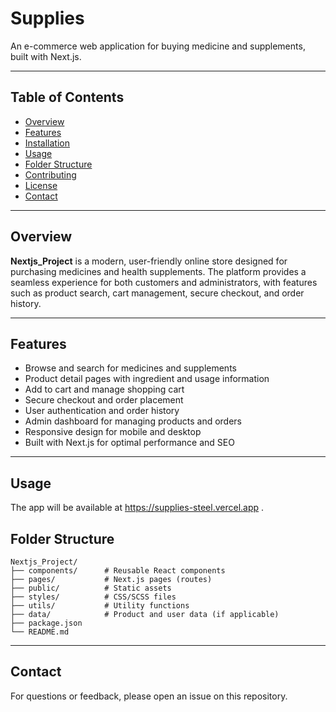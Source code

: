 # Supplies

An e-commerce web application for buying medicine and supplements, built with Next.js.

---

## Table of Contents

- [Overview](#overview)
- [Features](#features)
- [Installation](#installation)
- [Usage](#usage)
- [Folder Structure](#folder-structure)
- [Contributing](#contributing)
- [License](#license)
- [Contact](#contact)

---

## Overview

**Nextjs_Project** is a modern, user-friendly online store designed for purchasing medicines and health supplements. The platform provides a seamless experience for both customers and administrators, with features such as product search, cart management, secure checkout, and order history.

---

## Features

- Browse and search for medicines and supplements
- Product detail pages with ingredient and usage information
- Add to cart and manage shopping cart
- Secure checkout and order placement
- User authentication and order history
- Admin dashboard for managing products and orders
- Responsive design for mobile and desktop
- Built with Next.js for optimal performance and SEO

---


## Usage
The app will be available at https://supplies-steel.vercel.app .


## Folder Structure

```
Nextjs_Project/
├── components/      # Reusable React components
├── pages/           # Next.js pages (routes)
├── public/          # Static assets
├── styles/          # CSS/SCSS files
├── utils/           # Utility functions
├── data/            # Product and user data (if applicable)
├── package.json
└── README.md
```

---


## Contact

For questions or feedback, please open an issue on this repository.
